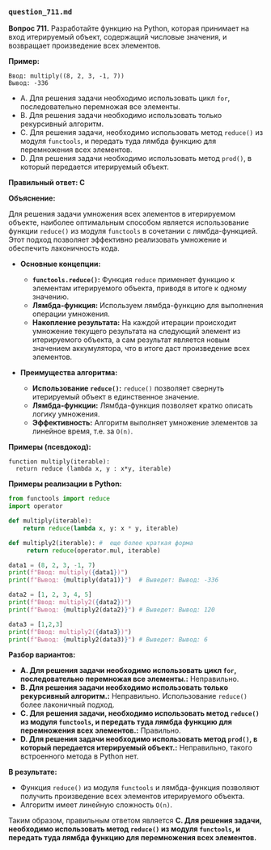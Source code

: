 ### `question_711.md`

**Вопрос 711.** Разработайте функцию на Python, которая принимает на вход итерируемый объект, содержащий числовые значения, и возвращает произведение всех элементов.

**Пример:**
```
Ввод: multiply((8, 2, 3, -1, 7))
Вывод: -336
```

-   A. Для решения задачи необходимо использовать цикл `for`,  последовательно перемножая все элементы.
-   B. Для решения задачи необходимо использовать только  рекурсивный алгоритм.
-   C. Для решения задачи, необходимо использовать  метод  `reduce()`  из модуля `functools`, и передать туда лямбда функцию для перемножения всех элементов.
-   D.  Для решения задачи необходимо использовать метод `prod()`, в который  передается итерируемый объект.

**Правильный ответ: C**

**Объяснение:**

Для решения задачи умножения всех элементов в итерируемом объекте, наиболее оптимальным способом является использование функции `reduce()` из модуля `functools` в сочетании с лямбда-функцией. Этот подход позволяет эффективно реализовать умножение и обеспечить  лаконичность кода.

*  **Основные концепции:**
    *   **`functools.reduce()`:**  Функция  `reduce`  применяет  функцию к элементам итерируемого объекта, приводя в итоге к одному значению.
    *   **Лямбда-функция:**  Используем  лямбда-функцию для выполнения операции умножения.
    *   **Накопление результата:**  На каждой итерации происходит  умножение текущего результата на следующий элемент из итерируемого объекта,  а сам результат является новым значением аккумулятора, что в итоге даст произведение всех элементов.

*  **Преимущества алгоритма:**
    *   **Использование  `reduce()`:** `reduce()` позволяет  свернуть итерируемый объект в единственное значение.
    *   **Лямбда-функции:** Лямбда-функция позволяет  кратко описать логику умножения.
     *   **Эффективность:** Алгоритм  выполняет  умножение  элементов  за линейное время, т.е. за  `O(n)`.

**Примеры (псевдокод):**
```
function multiply(iterable):
  return reduce (lambda x, y : x*y, iterable)
```
**Примеры реализации в Python:**
```python
from functools import reduce
import operator

def multiply(iterable):
    return reduce(lambda x, y: x * y, iterable)

def multiply2(iterable): #  еще более краткая форма
     return reduce(operator.mul, iterable)

data1 = (8, 2, 3, -1, 7)
print(f"Ввод: multiply({data1})")
print(f"Вывод: {multiply(data1)}")  # Выведет: Вывод: -336

data2 = [1, 2, 3, 4, 5]
print(f"Ввод: multiply2({data2})")
print(f"Вывод: {multiply2(data2)}") # Выведет: Вывод: 120

data3 = [1,2,3]
print(f"Ввод: multiply2({data3})")
print(f"Вывод: {multiply2(data3)}") # Выведет: Вывод: 6

```
**Разбор вариантов:**
*  **A. Для решения задачи необходимо использовать цикл `for`, последовательно перемножая все элементы.:** Неправильно.
*   **B. Для решения задачи необходимо использовать только  рекурсивный алгоритм.:** Неправильно.  Использование `reduce()` более лаконичный подход.
*  **C. Для решения задачи, необходимо использовать  метод  `reduce()`  из модуля `functools`, и передать туда лямбда функцию для перемножения всех элементов.:** Правильно.
*   **D. Для решения задачи необходимо использовать метод `prod()`, в который передается итерируемый объект.:** Неправильно, такого встроенного метода в Python нет.

**В результате:**
*   Функция `reduce()` из модуля `functools` и лямбда-функция позволяют получить произведение всех элементов итерируемого объекта.
*  Алгоритм  имеет линейную  сложность  `O(n)`.

Таким образом, правильным ответом является **C. Для решения задачи, необходимо использовать  метод  `reduce()`  из модуля `functools`, и передать туда лямбда функцию для перемножения всех элементов.**
